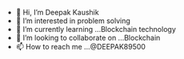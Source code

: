 - 👋 Hi, I’m Deepak Kaushik
- 👀 I’m interested in problem solving
- 🌱 I’m currently learning ...Blockchain technology
- 💞️ I’m looking to collaborate on ...Blockchain
- 📫 How to reach me ...@DEEPAK89500
